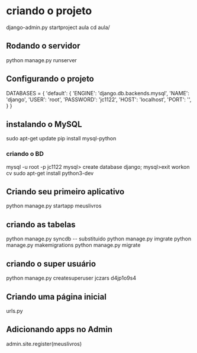 # criando o projeto
django-admin.py startproject aula
cd aula/

## Rodando o servidor
python manage.py runserver

## Configurando o projeto

DATABASES = {
    'default': {
        'ENGINE': 'django.db.backends.mysql',
        'NAME': 'django',
        'USER': 'root',
        'PASSWORD': 'jc1122',
        'HOST': 'localhost',
        'PORT': '',
    }
}

## instalando o MySQL
sudo apt-get update
pip install mysql-python

### criando o BD
mysql -u root -p
jc1122
mysql> create database django;
mysql>exit
workon cv
sudo apt-get install python3-dev

## Criando seu primeiro aplicativo
python manage.py startapp meuslivros

## criando as tabelas
python manage.py syncdb -- substituido
python manage.py imgrate
python manage.py makemigrations
python manage.py migrate

## criando o super usuário
python manage.py createsuperuser
jczars
d4jp1o9s4

## Criando uma página inicial
urls.py

## Adicionando apps no Admin
admin.site.register(meuslivros)

